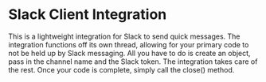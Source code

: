 # Slack Client Integration
This is a lightweight integration for Slack to send quick messages.
The integration functions off its own thread, allowing for your primary code to not be held up by Slack messaging.
All you have to do is create an object, pass in the channel name and the Slack token. The integration takes care of the rest.
Once your code is complete, simply call the close() method.
